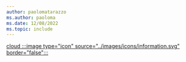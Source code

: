 ```yaml
---
author: paolomatarazzo
ms.author: paoloma
ms.date: 12/08/2022
ms.topic: include
---
```


[cloud :::image type="icon" source="../images/icons/information.svg" border="false":::](../identity-protection/hello-for-business/hello-how-it-works-technology.md#cloud-deployment "For organizations using Azure AD-only identities. Device management is usually done via Intune/MDM")